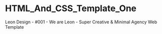 # HTML_And_CSS_Template_One
Leon Design - #001 - We are Leon - Super Creative &amp; Minimal Agency Web Template

